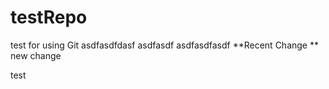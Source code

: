 # testRepo
test for using Git
asdfasdfdasf
asdfasdf
asdfasdfasdf
**Recent Change
** new change


test
